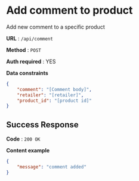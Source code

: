 # Add comment to product

Add new comment to a specific product

**URL** : `/api/comment`

**Method** : `POST`

**Auth required** : YES

**Data constraints**

```json
{
    "comment": "[Comment body]",
    "retailer": "[retailer]",
    "product_id": "[product id]"
}
```

## Success Response

**Code** : `200 OK`

**Content example**

```json
{   
    "message": "comment added"
}
```
